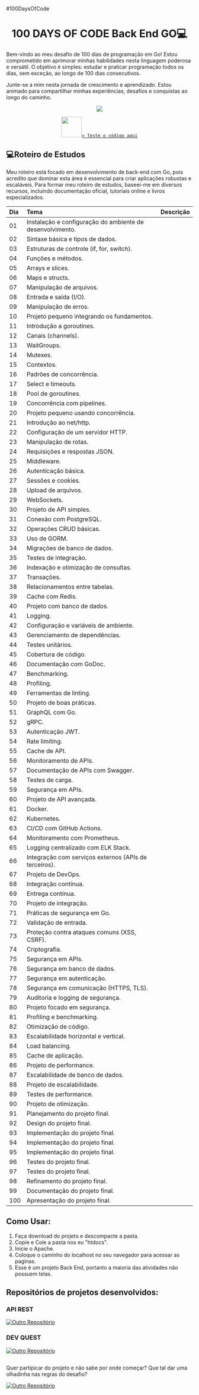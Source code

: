#100DaysOfCode

<h1 align="center">100 DAYS OF CODE Back End GO💻 </h1>

Bem-vindo ao meu desafio de 100 dias de programação em Go! Estou comprometido em aprimorar minhas habilidades nesta linguagem poderosa e versátil. O objetivo é simples: estudar e praticar programação todos os dias, sem exceção, ao longo de 100 dias consecutivos.

Junte-se a mim nesta jornada de crescimento e aprendizado. Estou animado para compartilhar minhas experiências, desafios e conquistas ao longo do caminho.


<p align="center"><img src="http://img.shields.io/static/v1?label=STATUS&message=EM%20DESENVOLVIMENTO&color=GREEN&style=for-the-badge"/></p>
<p align="center"><code><a href="https://go.dev/play/" title="Go Lab"><img width="55" src="https://go.dev/images/go-logo-white.svg"target="_blank">> Teste o código aqui</a></code></p>

## 💻Roteiro de Estudos

Meu roteiro está focado em desenvolvimento de back-end com Go, pois acredito que dominar esta área é essencial para criar aplicações robustas e escaláveis. Para formar meu roteiro de estudos, baseei-me em diversos recursos, incluindo documentação oficial, tutoriais online e livros especializados.

| Dia  | Tema       | Descrição                           |
| :---------------- | :--------- | :---------------------------------- |
| 01 | Instalação e configuração do ambiente de desenvolvimento. |  |
| 02 | Sintaxe básica e tipos de dados. |  |
| 03 | Estruturas de controle (if, for, switch). |  |
| 04 | Funções e métodos. |  |
| 05 | Arrays e slices. |  |
| 06 | Maps e structs. |  |
| 07 | Manipulação de arquivos. |  |
| 08 | Entrada e saída (I/O). |  |
| 09 | Manipulação de erros. |  |
| 10 | Projeto pequeno integrando os fundamentos. |  |
| 11 | Introdução a goroutines. |  |
| 12 | Canais (channels). |  |
| 13 | WaitGroups. |  |
| 14 | Mutexes. |  |
| 15 | Contextos. |  |
| 16 | Padrões de concorrência. |  |
| 17 | Select e timeouts. |  |
| 18 | Pool de goroutines. |  |
| 19 | Concorrência com pipelines. |  |
| 20 | Projeto pequeno usando concorrência. |  |
| 21 | Introdução ao net/http. |  |
| 22 | Configuração de um servidor HTTP. |  |
| 23 | Manipulação de rotas. |  |
| 24 | Requisições e respostas JSON. |  |
| 25 | Middleware. |  |
| 26 | Autenticação básica. |  |
| 27 | Sessões e cookies. |  |
| 28 | Upload de arquivos. |  |
| 29 | WebSockets. |  |
| 30 | Projeto de API simples. |  |
| 31 | Conexão com PostgreSQL. |  |
| 32 | Operações CRUD básicas. |  |
| 33 | Uso de GORM. |  |
| 34 | Migrações de banco de dados. |  |
| 35 | Testes de integração. |  |
| 36 | Indexação e otimização de consultas. |  |
| 37 | Transações. |  |
| 38 | Relacionamentos entre tabelas. |  |
| 39 | Cache com Redis. |  |
| 40 | Projeto com banco de dados. |  |
| 41 | Logging. |  |
| 42 | Configuração e variáveis de ambiente. |  |
| 43 | Gerenciamento de dependências. |  |
| 44 | Testes unitários. |  |
| 45 | Cobertura de código. |  |
| 46 | Documentação com GoDoc. |  |
| 47 | Benchmarking. |  |
| 48 | Profiling. |  |
| 49 | Ferramentas de linting. |  |
| 50 | Projeto de boas práticas. |  |
| 51 | GraphQL com Go. |  |
| 52 | gRPC. |  |
| 53 | Autenticação JWT. |  |
| 54 | Rate limiting. |  |
| 55 | Cache de API. |  |
| 56 | Monitoramento de APIs. |  |
| 57 | Documentação de APIs com Swagger. |  |
| 58 | Testes de carga. |  |
| 59 | Segurança em APIs. |  |
| 60 | Projeto de API avançada. |  |
| 61 | Docker. |  |
| 62 | Kubernetes. |  |
| 63 | CI/CD com GitHub Actions. |  |
| 64 | Monitoramento com Prometheus. |  |
| 65 | Logging centralizado com ELK Stack. |  |
| 66 | Integração com serviços externos (APIs de terceiros). |  |
| 67 | Projeto de DevOps. |  |
| 68 | Integração contínua. |  |
| 69 | Entrega contínua. |  |
| 70 | Projeto de integração. |  |
| 71 | Práticas de segurança em Go. |  |
| 72 | Validação de entrada. |  |
| 73 | Proteção contra ataques comuns (XSS, CSRF). |  |
| 74 | Criptografia. |  |
| 75 | Segurança em APIs. |  |
| 76 | Segurança em banco de dados. |  |
| 77 | Segurança em autenticação. |  |
| 78 | Segurança em comunicação (HTTPS, TLS). |  |
| 79 | Auditoria e logging de segurança. |  |
| 80 | Projeto focado em segurança. |  |
| 81 | Profiling e benchmarking. |  |
| 82 | Otimização de código. |  |
| 83 | Escalabilidade horizontal e vertical. |  |
| 84 | Load balancing. |  |
| 85 | Cache de aplicação. |  |
| 86 | Projeto de performance. |  |
| 87 | Escalabilidade de banco de dados. |  |
| 88 | Projeto de escalabilidade. |  |
| 89 | Testes de performance. |  |
| 90 | Projeto de otimização. |  |
| 91 | Planejamento do projeto final. |  |
| 92 | Design do projeto final. |  |
| 93 | Implementação do projeto final. |  |
| 94 | Implementação do projeto final. |  |
| 95 | Implementação do projeto final. |  |
| 96 | Testes do projeto final. |  |
| 97 | Testes do projeto final. |  |
| 98 | Refinamento do projeto final. |  |
| 99 | Documentação do projeto final. |  |
| 100 | Apresentação do projeto final. |  |


## Como Usar:

1. Faça download do projeto e descompacte a pasta.
2. Copie e Cole a pasta nos eu "htdocs".
3. Inicie o Apache.
4. Coloque o caminho do localhost no seu navegador para acessar as paginas.
5. Esse é um projeto Back End, portanto a maioria das atividades não possuem telas.

## Repositórios de projetos desenvolvidos:

<h3>API REST</h3> 

[![Outro Repositório](https://img.shields.io/badge/%20Repositório-Ver%20Aqui-blue.svg)](https://github.com/Bulletdev/magalu-cloud-api)



<h3>DEV QUEST</h3> 

[![Outro Repositório](https://img.shields.io/badge/%20Repositório-Ver%20Aqui-red.svg)](https://github.com/Bulletdev/DevQuest)

##
<p>Quer partipicar do projeto e não sabe por onde começar? Que tal dar uma olhadinha nas regras do desafio?</p>

[![Outro Repositório](https://img.shields.io/badge/%20Repositório-Ver%20Aqui-green.svg)](https://github.com/sspacecoding/100DiasSpaceCoders)
